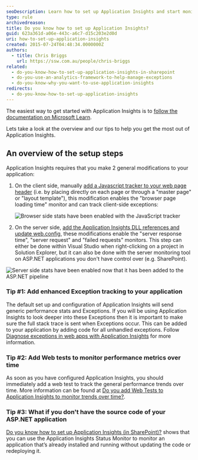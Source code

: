 ```yaml
---
seoDescription: Learn how to set up Application Insights and start monitoring your application's performance, exceptions, and user behavior.
type: rule
archivedreason:
title: Do you know how to set up Application Insights?
guid: 623a361d-a06e-443c-a6c7-d15c203e2d0d
uri: how-to-set-up-application-insights
created: 2015-07-24T04:48:34.0000000Z
authors:
  - title: Chris Briggs
    url: https://ssw.com.au/people/chris-briggs
related:
  - do-you-know-how-to-set-up-application-insights-in-sharepoint
  - do-you-use-an-analytics-framework-to-help-manage-exceptions
  - do-you-know-why-you-want-to-use-application-insights
redirects:
  - do-you-know-how-to-set-up-application-insights
---
```


The easiest way to get started with Application Insights is to [follow the documentation on Microsoft Learn](https://learn.microsoft.com/en-us/azure/azure-monitor/app/app-insights-overview?WT.mc_id=AZ-MVP-33518).

Lets take a look at the overview and our tips to help you get the most out of Application Insights.

<!--endintro-->

## An overview of the setup steps

Application Insights requires that you make 2 general modifications to your application:

1. On the client side, manually [add a Javascript tracker to your web page header](https://learn.microsoft.com/en-us/azure/azure-monitor/app/javascript-sdk?tabs=javascriptwebsdkloaderscript&WT.mc_id=AZ-MVP-33518) (i.e. by placing directly on each page or through a "master page" or "layout template"), this modification enables the "browser page loading time" monitor and can track client-side exceptions:

   ![Browser side stats have been enabled with the JavaScript tracker](app-insights-browser-loading-time.jpg)

2. On the server side, [add the Application Insights DLL references and update web.config](https://learn.microsoft.com/en-us/azure/azure-monitor/app/asp-net?WT.mc_id=AZ-MVP-33518), these modifications enable the "server response time", "server request" and "failed requests" monitors. This step can either be done within Visual Studio when right-clicking on a project in Solution Explorer, but it can also be done with the server monitoring tool on ASP.NET applications you don't have control over (e.g. SharePoint).

  ![Server side stats have been enabled now that it has been added to the ASP.NET pipeline](server-response-requests-failed-requests.jpg)

### Tip #1: Add enhanced Exception tracking to your application

The default set up and configuration of Application Insights will send generic performance stats and Exceptions. If you will be using Application Insights to look deeper into these Exceptions then it is important to make sure the full stack trace is sent when Exceptions occur. This can be added to your application by adding code for all unhandled exceptions. Follow [Diagnose exceptions in web apps with Application Insights](https://learn.microsoft.com/en-us/azure/azure-monitor/app/asp-net-exceptions?WT.mc_id=AZ-MVP-33518) for more information.

### Tip #2: Add Web tests to monitor performance metrics over time

As soon as you have configured Application Insights, you should immediately add a web test to track the general performance trends over time. More information can be found at [Do you add Web Tests to Application Insights to monitor trends over time?](/do-you-add-web-tests-to-application-insights-to-montior-trends-over-time).

### Tip #3: What if you don't have the source code of your ASP.NET application

[Do you know how to set up Application Insights (in SharePoint)?](/application-insights-in-sharepoint) shows that you can use the Application Insights Status Monitor to monitor an application that’s already installed and running without updating the code or redeploying it.
